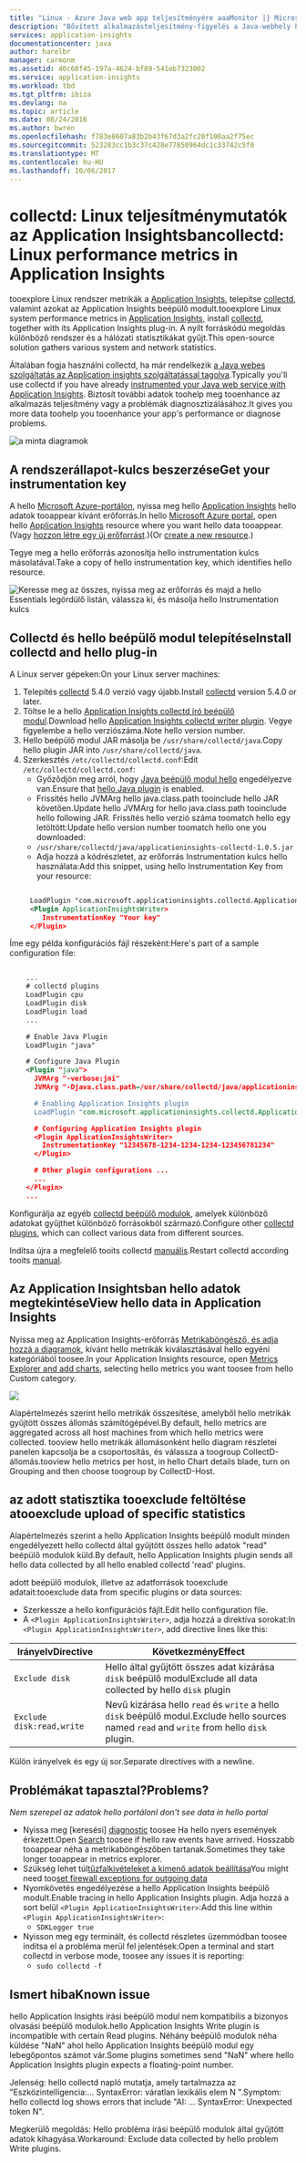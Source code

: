 ```yaml
---
title: "Linux - Azure Java web app teljesítményére aaaMonitor |} Microsoft Docs"
description: "Bővített alkalmazásteljesítmény-figyelés a Java-webhely hello CollectD beépülő modul az Application insights szolgáltatással."
services: application-insights
documentationcenter: java
author: harelbr
manager: carmonm
ms.assetid: 40c68f45-197a-4624-bf89-541eb7323002
ms.service: application-insights
ms.workload: tbd
ms.tgt_pltfrm: ibiza
ms.devlang: na
ms.topic: article
ms.date: 08/24/2016
ms.author: bwren
ms.openlocfilehash: f783e8607a83b2b43f67d3a2fc20f100aa2f75ec
ms.sourcegitcommit: 523283cc1b3c37c428e77850964dc1c33742c5f0
ms.translationtype: MT
ms.contentlocale: hu-HU
ms.lasthandoff: 10/06/2017
---
```

# <a name="collectd-linux-performance-metrics-in-application-insights"></a><span data-ttu-id="714bf-103">collectd: Linux teljesítménymutatók az Application Insightsban</span><span class="sxs-lookup"><span data-stu-id="714bf-103">collectd: Linux performance metrics in Application Insights</span></span>


<span data-ttu-id="714bf-104">tooexplore Linux rendszer metrikák a [Application Insights](app-insights-overview.md), telepítse [collectd](http://collectd.org/), valamint azokat az Application Insights beépülő modult.</span><span class="sxs-lookup"><span data-stu-id="714bf-104">tooexplore Linux system performance metrics in [Application Insights](app-insights-overview.md), install [collectd](http://collectd.org/), together with its Application Insights plug-in.</span></span> <span data-ttu-id="714bf-105">A nyílt forráskódú megoldás különböző rendszer és a hálózati statisztikákat gyűjt.</span><span class="sxs-lookup"><span data-stu-id="714bf-105">This open-source solution gathers various system and network statistics.</span></span>

<span data-ttu-id="714bf-106">Általában fogja használni collectd, ha már rendelkezik [a Java webes szolgáltatás az Application insights szolgáltatással tagolva][java].</span><span class="sxs-lookup"><span data-stu-id="714bf-106">Typically you'll use collectd if you have already [instrumented your Java web service with Application Insights][java].</span></span> <span data-ttu-id="714bf-107">Biztosít további adatok toohelp meg tooenhance az alkalmazás teljesítmény vagy a problémák diagnosztizálásához.</span><span class="sxs-lookup"><span data-stu-id="714bf-107">It gives you more data toohelp you tooenhance your app's performance or diagnose problems.</span></span> 

![a minta diagramok](./media/app-insights-java-collectd/sample.png)

## <a name="get-your-instrumentation-key"></a><span data-ttu-id="714bf-109">A rendszerállapot-kulcs beszerzése</span><span class="sxs-lookup"><span data-stu-id="714bf-109">Get your instrumentation key</span></span>
<span data-ttu-id="714bf-110">A hello [Microsoft Azure-portálon](https://portal.azure.com), nyissa meg hello [Application Insights](app-insights-overview.md) hello adatok tooappear kívánt erőforrás.</span><span class="sxs-lookup"><span data-stu-id="714bf-110">In hello [Microsoft Azure portal](https://portal.azure.com), open hello [Application Insights](app-insights-overview.md) resource where you want hello data tooappear.</span></span> <span data-ttu-id="714bf-111">(Vagy [hozzon létre egy új erőforrást](app-insights-create-new-resource.md).)</span><span class="sxs-lookup"><span data-stu-id="714bf-111">(Or [create a new resource](app-insights-create-new-resource.md).)</span></span>

<span data-ttu-id="714bf-112">Tegye meg a hello erőforrás azonosítja hello instrumentation kulcs másolatával.</span><span class="sxs-lookup"><span data-stu-id="714bf-112">Take a copy of hello instrumentation key, which identifies hello resource.</span></span>

![Keresse meg az összes, nyissa meg az erőforrás és majd a hello Essentials legördülő listán, válassza ki, és másolja hello Instrumentation kulcs](./media/app-insights-java-collectd/02-props.png)

## <a name="install-collectd-and-hello-plug-in"></a><span data-ttu-id="714bf-114">Collectd és hello beépülő modul telepítése</span><span class="sxs-lookup"><span data-stu-id="714bf-114">Install collectd and hello plug-in</span></span>
<span data-ttu-id="714bf-115">A Linux server gépeken:</span><span class="sxs-lookup"><span data-stu-id="714bf-115">On your Linux server machines:</span></span>

1. <span data-ttu-id="714bf-116">Telepítés [collectd](http://collectd.org/) 5.4.0 verzió vagy újabb.</span><span class="sxs-lookup"><span data-stu-id="714bf-116">Install [collectd](http://collectd.org/) version 5.4.0 or later.</span></span>
2. <span data-ttu-id="714bf-117">Töltse le a hello [Application Insights collectd író beépülő modul](https://aka.ms/aijavasdk).</span><span class="sxs-lookup"><span data-stu-id="714bf-117">Download hello [Application Insights collectd writer plugin](https://aka.ms/aijavasdk).</span></span> <span data-ttu-id="714bf-118">Vegye figyelembe a hello verziószáma.</span><span class="sxs-lookup"><span data-stu-id="714bf-118">Note hello version number.</span></span>
3. <span data-ttu-id="714bf-119">Hello beépülő modul JAR másolja be `/usr/share/collectd/java`.</span><span class="sxs-lookup"><span data-stu-id="714bf-119">Copy hello plugin JAR into `/usr/share/collectd/java`.</span></span>
4. <span data-ttu-id="714bf-120">Szerkesztés `/etc/collectd/collectd.conf`:</span><span class="sxs-lookup"><span data-stu-id="714bf-120">Edit `/etc/collectd/collectd.conf`:</span></span>
   * <span data-ttu-id="714bf-121">Győződjön meg arról, hogy [Java beépülő modul hello](https://collectd.org/wiki/index.php/Plugin:Java) engedélyezve van.</span><span class="sxs-lookup"><span data-stu-id="714bf-121">Ensure that [hello Java plugin](https://collectd.org/wiki/index.php/Plugin:Java) is enabled.</span></span>
   * <span data-ttu-id="714bf-122">Frissítés hello JVMArg hello java.class.path tooinclude hello JAR követően.</span><span class="sxs-lookup"><span data-stu-id="714bf-122">Update hello JVMArg for hello java.class.path tooinclude hello following JAR.</span></span> <span data-ttu-id="714bf-123">Frissítés hello verzió száma toomatch hello egy letöltött:</span><span class="sxs-lookup"><span data-stu-id="714bf-123">Update hello version number toomatch hello one you downloaded:</span></span>
   * `/usr/share/collectd/java/applicationinsights-collectd-1.0.5.jar`
   * <span data-ttu-id="714bf-124">Adja hozzá a kódrészletet, az erőforrás Instrumentation kulcs hello használata:</span><span class="sxs-lookup"><span data-stu-id="714bf-124">Add this snippet, using hello Instrumentation Key from your resource:</span></span>

```XML

     LoadPlugin "com.microsoft.applicationinsights.collectd.ApplicationInsightsWriter"
     <Plugin ApplicationInsightsWriter>
        InstrumentationKey "Your key"
     </Plugin>
```

<span data-ttu-id="714bf-125">Íme egy példa konfigurációs fájl részeként:</span><span class="sxs-lookup"><span data-stu-id="714bf-125">Here's part of a sample configuration file:</span></span>

```XML

    ...
    # collectd plugins
    LoadPlugin cpu
    LoadPlugin disk
    LoadPlugin load
    ...

    # Enable Java Plugin
    LoadPlugin "java"

    # Configure Java Plugin
    <Plugin "java">
      JVMArg "-verbose:jni"
      JVMArg "-Djava.class.path=/usr/share/collectd/java/applicationinsights-collectd-1.0.5.jar:/usr/share/collectd/java/collectd-api.jar"

      # Enabling Application Insights plugin
      LoadPlugin "com.microsoft.applicationinsights.collectd.ApplicationInsightsWriter"

      # Configuring Application Insights plugin
      <Plugin ApplicationInsightsWriter>
        InstrumentationKey "12345678-1234-1234-1234-123456781234"
      </Plugin>

      # Other plugin configurations ...
      ...
    </Plugin>
    ...
```

<span data-ttu-id="714bf-126">Konfigurálja az egyéb [collectd beépülő modulok](https://collectd.org/wiki/index.php/Table_of_Plugins), amelyek különböző adatokat gyűjthet különböző forrásokból származó.</span><span class="sxs-lookup"><span data-stu-id="714bf-126">Configure other [collectd plugins](https://collectd.org/wiki/index.php/Table_of_Plugins), which can collect various data from different sources.</span></span>

<span data-ttu-id="714bf-127">Indítsa újra a megfelelő tooits collectd [manuális](https://collectd.org/wiki/index.php/First_steps).</span><span class="sxs-lookup"><span data-stu-id="714bf-127">Restart collectd according tooits [manual](https://collectd.org/wiki/index.php/First_steps).</span></span>

## <a name="view-hello-data-in-application-insights"></a><span data-ttu-id="714bf-128">Az Application Insightsban hello adatok megtekintése</span><span class="sxs-lookup"><span data-stu-id="714bf-128">View hello data in Application Insights</span></span>
<span data-ttu-id="714bf-129">Nyissa meg az Application Insights-erőforrás [Metrikaböngésző, és adja hozzá a diagramok][metrics], kívánt hello metrikák kiválasztásával hello egyéni kategóriából toosee.</span><span class="sxs-lookup"><span data-stu-id="714bf-129">In your Application Insights resource, open [Metrics Explorer and add charts][metrics], selecting hello metrics you want toosee from hello Custom category.</span></span>

![](./media/app-insights-java-collectd/result.png)

<span data-ttu-id="714bf-130">Alapértelmezés szerint hello metrikák összesítése, amelyből hello metrikák gyűjtött összes állomás számítógépével.</span><span class="sxs-lookup"><span data-stu-id="714bf-130">By default, hello metrics are aggregated across all host machines from which hello metrics were collected.</span></span> <span data-ttu-id="714bf-131">tooview hello metrikák állomásonként hello diagram részletei panelen kapcsolja be a csoportosítás, és válassza a toogroup CollectD-állomás.</span><span class="sxs-lookup"><span data-stu-id="714bf-131">tooview hello metrics per host, in hello Chart details blade, turn on Grouping and then choose toogroup by CollectD-Host.</span></span>

## <a name="tooexclude-upload-of-specific-statistics"></a><span data-ttu-id="714bf-132">az adott statisztika tooexclude feltöltése a</span><span class="sxs-lookup"><span data-stu-id="714bf-132">tooexclude upload of specific statistics</span></span>
<span data-ttu-id="714bf-133">Alapértelmezés szerint a hello Application Insights beépülő modult minden engedélyezett hello collectd által gyűjtött összes hello adatok "read" beépülő modulok küld.</span><span class="sxs-lookup"><span data-stu-id="714bf-133">By default, hello Application Insights plugin sends all hello data collected by all hello enabled collectd 'read' plugins.</span></span> 

<span data-ttu-id="714bf-134">adott beépülő modulok, illetve az adatforrások tooexclude adatait:</span><span class="sxs-lookup"><span data-stu-id="714bf-134">tooexclude data from specific plugins or data sources:</span></span>

* <span data-ttu-id="714bf-135">Szerkessze a hello konfigurációs fájlt.</span><span class="sxs-lookup"><span data-stu-id="714bf-135">Edit hello configuration file.</span></span> 
* <span data-ttu-id="714bf-136">A `<Plugin ApplicationInsightsWriter>`, adja hozzá a direktíva sorokat:</span><span class="sxs-lookup"><span data-stu-id="714bf-136">In `<Plugin ApplicationInsightsWriter>`, add directive lines like this:</span></span>

| <span data-ttu-id="714bf-137">Irányelv</span><span class="sxs-lookup"><span data-stu-id="714bf-137">Directive</span></span> | <span data-ttu-id="714bf-138">Következmény</span><span class="sxs-lookup"><span data-stu-id="714bf-138">Effect</span></span> |
| --- | --- |
| `Exclude disk` |<span data-ttu-id="714bf-139">Hello által gyűjtött összes adat kizárása `disk` beépülő modul</span><span class="sxs-lookup"><span data-stu-id="714bf-139">Exclude all data collected by hello `disk` plugin</span></span> |
| `Exclude disk:read,write` |<span data-ttu-id="714bf-140">Nevű kizárása hello `read` és `write` a hello `disk` beépülő modul.</span><span class="sxs-lookup"><span data-stu-id="714bf-140">Exclude hello sources named `read` and `write` from hello `disk` plugin.</span></span> |

<span data-ttu-id="714bf-141">Külön irányelvek és egy új sor.</span><span class="sxs-lookup"><span data-stu-id="714bf-141">Separate directives with a newline.</span></span>

## <a name="problems"></a><span data-ttu-id="714bf-142">Problémákat tapasztal?</span><span class="sxs-lookup"><span data-stu-id="714bf-142">Problems?</span></span>
<span data-ttu-id="714bf-143">*Nem szerepel az adatok hello portálon*</span><span class="sxs-lookup"><span data-stu-id="714bf-143">*I don't see data in hello portal*</span></span>

* <span data-ttu-id="714bf-144">Nyissa meg [keresési] [ diagnostic] toosee Ha hello nyers események érkezett.</span><span class="sxs-lookup"><span data-stu-id="714bf-144">Open [Search][diagnostic] toosee if hello raw events have arrived.</span></span> <span data-ttu-id="714bf-145">Hosszabb tooappear néha a metrikaböngészőben tartanak.</span><span class="sxs-lookup"><span data-stu-id="714bf-145">Sometimes they take longer tooappear in metrics explorer.</span></span>
* <span data-ttu-id="714bf-146">Szükség lehet túl[tűzfalkivételeket a kimenő adatok beállítása](app-insights-ip-addresses.md)</span><span class="sxs-lookup"><span data-stu-id="714bf-146">You might need too[set firewall exceptions for outgoing data](app-insights-ip-addresses.md)</span></span>
* <span data-ttu-id="714bf-147">Nyomkövetés engedélyezése a hello Application Insights beépülő modult.</span><span class="sxs-lookup"><span data-stu-id="714bf-147">Enable tracing in hello Application Insights plugin.</span></span> <span data-ttu-id="714bf-148">Adja hozzá a sort belül `<Plugin ApplicationInsightsWriter>`:</span><span class="sxs-lookup"><span data-stu-id="714bf-148">Add this line within `<Plugin ApplicationInsightsWriter>`:</span></span>
  * `SDKLogger true`
* <span data-ttu-id="714bf-149">Nyisson meg egy terminált, és collectd részletes üzemmódban toosee indítsa el a probléma merül fel jelentések:</span><span class="sxs-lookup"><span data-stu-id="714bf-149">Open a terminal and start collectd in verbose mode, toosee any issues it is reporting:</span></span>
  * `sudo collectd -f`

## <a name="known-issue"></a><span data-ttu-id="714bf-150">Ismert hiba</span><span class="sxs-lookup"><span data-stu-id="714bf-150">Known issue</span></span>

<span data-ttu-id="714bf-151">hello Application Insights írási beépülő modul nem kompatibilis a bizonyos olvasási beépülő modulok.</span><span class="sxs-lookup"><span data-stu-id="714bf-151">hello Application Insights Write plugin is incompatible with certain Read plugins.</span></span> <span data-ttu-id="714bf-152">Néhány beépülő modulok néha küldése "NaN" ahol hello Application Insights beépülő modul egy lebegőpontos számot vár.</span><span class="sxs-lookup"><span data-stu-id="714bf-152">Some plugins sometimes send "NaN" where hello Application Insights plugin expects a floating-point number.</span></span>

<span data-ttu-id="714bf-153">Jelenség: hello collectd napló mutatja, amely tartalmazza az "Eszközintelligencia:... SyntaxError: váratlan lexikális elem N ".</span><span class="sxs-lookup"><span data-stu-id="714bf-153">Symptom: hello collectd log shows errors that include "AI: ... SyntaxError: Unexpected token N".</span></span>

<span data-ttu-id="714bf-154">Megkerülő megoldás: Hello probléma írási beépülő modulok által gyűjtött adatok kihagyása.</span><span class="sxs-lookup"><span data-stu-id="714bf-154">Workaround: Exclude data collected by hello problem Write plugins.</span></span> 

<!--Link references-->

[api]: app-insights-api-custom-events-metrics.md
[apiexceptions]: app-insights-api-custom-events-metrics.md#track-exception
[availability]: app-insights-monitor-web-app-availability.md
[diagnostic]: app-insights-diagnostic-search.md
[eclipse]: app-insights-java-eclipse.md
[java]: app-insights-java-get-started.md
[javalogs]: app-insights-java-trace-logs.md
[metrics]: app-insights-metrics-explorer.md


